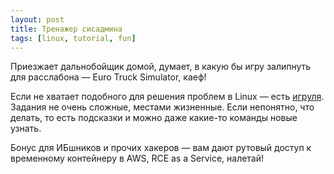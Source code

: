 ```yaml
---
layout: post
title: Тренажер сисадмина
tags: [linux, tutorial, fun]
---
```

Приезжает дальнобойщик домой, думает, в какую бы игру залипнуть для расслабона — Euro Truck Simulator, каеф!

Если не хватает подобного для решения проблем в Linux — есть [игруля](https://sadservers.com/scenarios). Задания не очень сложные, местами жизненные. Если непонятно, что делать, то есть подсказки и можно даже какие-то команды новые узнать.

Бонус для ИБшников и прочих хакеров — вам дают рутовый доступ к временному контейнеру в AWS, RCE as a Service, налетай!

